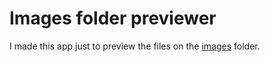 <!-- REFERENCE -->

<!-- #+  -->

 <!-- -  -->

<!-- [](#) -->

<!--------------->

# Images folder previewer

I made this app just to preview the files on the [images](images) folder.

